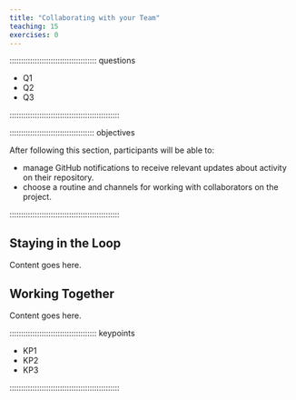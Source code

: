 ```yaml
---
title: "Collaborating with your Team"
teaching: 15
exercises: 0
---
```


:::::::::::::::::::::::::::::::::::::: questions

- Q1
- Q2
- Q3

::::::::::::::::::::::::::::::::::::::::::::::::

::::::::::::::::::::::::::::::::::::: objectives

After following this section, participants will be able to:

- manage GitHub notifications to receive relevant updates about activity on their repository.
- choose a routine and channels for working with collaborators on the project.

::::::::::::::::::::::::::::::::::::::::::::::::

## Staying in the Loop
Content goes here.

## Working Together
Content goes here.

:::::::::::::::::::::::::::::::::::::: keypoints

- KP1
- KP2
- KP3

::::::::::::::::::::::::::::::::::::::::::::::::
